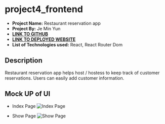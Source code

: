 # project4_frontend

- **Project Name:** Restaurant reservation app
- **Project By:** Je Min Yun
- [**LINK TO GITHUB**](https://github.com/alwaysblue21/project4_frontend)
- [**LINK TO DEPLOYED WEBSITE**](https://endearing-sunflower-e223ae.netlify.app/)
- **List of Technologies used:** React, React Router Dom


## Description

Restaurant reservation app helps host / hostess to keep track of customer reservations. Users can easily add customer information.

## Mock UP of UI

- Index Page 
![Index Page](https://i.imgur.com/5dXgGju_d.jpg?maxwidth=520&shape=thumb&fidelity=high)

- Show Page 
![Show Page](https://i.imgur.com/qxZ0AZs_d.jpg?maxwidth=520&shape=thumb&fidelity=high)
